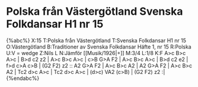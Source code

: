 # Polska från Västergötland Svenska Folkdansar H1 nr 15

{%abc%}
X:15
T:Polska från Västergötland
T:Svenska Folkdansar H1 nr 15
O:Västergötland
B:Traditioner av Svenska Folkdansar Häfte 1, nr 15
R:Polska
U:V = wedge
Z:Nils L
N:Jämför [[Musik/1926|+]]
M:3/4
L:1/8
K:F
A>c B>c A>c | B>d c2 z2 | A>c B>c A>c | c>B G>A F2 |
A>c B>c A>c | B>d c2 e2 | f>d c>A c>B | (G2 F2) z2 ::
A2  G>A F2  | A>c B>c A2  | A2    G>A F2    | A>c B>c A2  |
Tc2 d>c A>c | Tc2 d>c A>c | (d>c) VA2 (c>B) | (G2 F2) z2 :|
{%endabc%}
